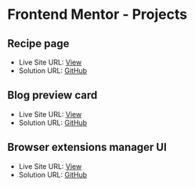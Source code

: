 # Frontend Mentor - Projects

## Recipe page

- Live Site URL: [View](https://mokariyamilandev.github.io/Frontend-Mentors/recipe-page-main/src/index.html)
- Solution URL: [GitHub](https://github.com/MokariyaMilanDev/Frontend-Mentors/tree/main/10-03-2025/recipe-page-main)

## Blog preview card

- Live Site URL: [View](https://mokariyamilandev.github.io/Frontend-Mentors/blog-preview-card-main/src/index.html)
- Solution URL: [GitHub](https://github.com/MokariyaMilanDev/Frontend-Mentors/tree/main/blog-preview-card-main)

## Browser extensions manager UI

- Live Site URL: [View](https://mokariyamilandev.github.io/Frontend-Mentors/browser-extensions-manager-ui-main/src/index.html)
- Solution URL: [GitHub](https://github.com/MokariyaMilanDev/Frontend-Mentors/tree/main/browser-extensions-manager-ui-main)
